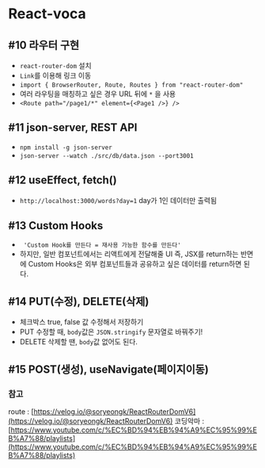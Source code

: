 # React-voca

## #10 라우터 구현
- `react-router-dom` 설치
- `Link`를 이용해 링크 이동
- `import { BrowserRouter, Route, Routes } from "react-router-dom"`
- 여러 라우팅을 매칭하고 싶은 경우 URL 뒤에 `*` 을 사용
- `<Route path="/page1/*" element={<Page1 />} />`


## #11 json-server, REST API
- `npm install -g json-server`
- `json-server --watch ./src/db/data.json --port3001`


## #12 useEffect, fetch()
- `http://localhost:3000/words?day=1` day가 1인 데이터만 출력됨

## #13 Custom Hooks
- ` 'Custom Hook를 만든다 = 재사용 가능한 함수를 만든다'`
- 하지만, 일반 컴포넌트에서는 리액트에게 전달해줄 UI 즉, JSX를 return하는 반면에 Custom Hooks은 외부 컴포넌트들과 공유하고 싶은 데이터를 return하면 된다.

## #14 PUT(수정), DELETE(삭제)
- 체크박스 true, false 값 수정해서 저장하기
- PUT 수정할 때, `body`값은 `JSON.stringify` 문자열로 바꿔주기!
- DELETE 삭제할 땐, `body`값 없어도 된다.

## #15 POST(생성), useNavigate(페이지이동)




### 참고
route : [https://velog.io/@soryeongk/ReactRouterDomV6](https://velog.io/@soryeongk/ReactRouterDomV6)
코딩악마 : [https://www.youtube.com/c/%EC%BD%94%EB%94%A9%EC%95%99%EB%A7%88/playlists](https://www.youtube.com/c/%EC%BD%94%EB%94%A9%EC%95%99%EB%A7%88/playlists)
